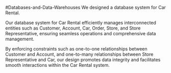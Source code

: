 #Databases-and-Data-Warehouses
We designed a database system for Car Rental. 

Our database system for Car Rental efficiently manages interconnected entities such as Customer, Account, Car, Order, Store, and Store Representative,
ensuring seamless operations and comprehensive data management.

By enforcing constraints such as one-to-one relationships between Customer and Account, and one-to-many relationships between Store Representative and Car,
our design promotes data integrity and facilitates smooth interactions within the Car Rental system.
